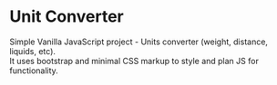 # Unit Converter

Simple Vanilla JavaScript project - Units converter (weight, distance, liquids, etc).  
It uses bootstrap and minimal CSS markup to style and plan JS for functionality.